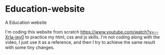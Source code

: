 # Education-website
A Education website

I'm coding this website from scratch https://www.youtube.com/watch?v=--XrIa-iey0 to practice my html, css and js skills.
I'm not coding along with the video, I just use it as a reference, and then I try to achieve the same result with some tiny changes.

